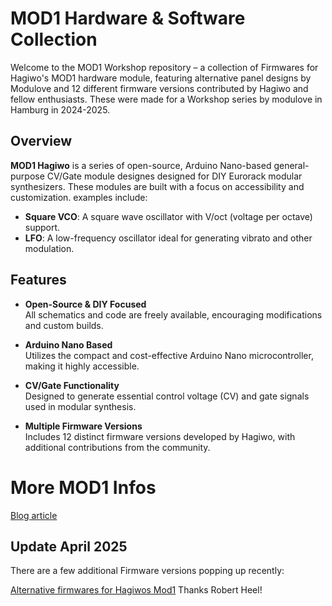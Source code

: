 # MOD1 Hardware & Software Collection

Welcome to the MOD1 Workshop repository – a collection of Firmwares for Hagiwo's MOD1 hardware module, featuring alternative panel designs by Modulove and 12 different firmware versions contributed by Hagiwo and fellow enthusiasts. These were made for a Workshop series by modulove in Hamburg in 2024-2025.

## Overview

**MOD1 Hagiwo** is a series of open-source, Arduino Nano-based general-purpose CV/Gate module designes designed for DIY Eurorack modular synthesizers. These modules are built with a focus on accessibility and customization. examples include:

- **Square VCO**: A square wave oscillator with V/oct (voltage per octave) support.
- **LFO**: A low-frequency oscillator ideal for generating vibrato and other modulation.

## Features

- **Open-Source & DIY Focused**  
  All schematics and code are freely available, encouraging modifications and custom builds.
  
- **Arduino Nano Based**  
  Utilizes the compact and cost-effective Arduino Nano microcontroller, making it highly accessible.
  
- **CV/Gate Functionality**  
  Designed to generate essential control voltage (CV) and gate signals used in modular synthesis.
  
- **Multiple Firmware Versions**  
  Includes 12 distinct firmware versions developed by Hagiwo, with additional contributions from the community.

# More MOD1 Infos

[Blog article](https://note.com/solder_state/n/nc05d8e8fd311)

## Update April 2025

There are a few additional Firmware versions popping up recently:

[Alternative firmwares for Hagiwos Mod1](https://github.com/rob-scape/hgw-mod1-firmwares)
Thanks Robert Heel!
